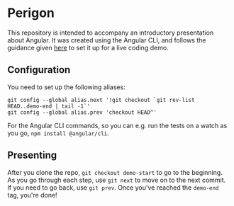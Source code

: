 # Perigon

This repository is intended to accompany an introductory presentation about
Angular. It was created using the Angular CLI, and follows the guidance given
[here][1] to set it up for a live coding demo.

## Configuration

You need to set up the following aliases:

```
git config --global alias.next '!git checkout `git rev-list HEAD..demo-end | tail -1`'
git config --global alias.prev 'checkout HEAD^'
```

For the Angular CLI commands, so you can e.g. run the tests on a watch as you
go, `npm install @angular/cli`.

## Presenting

After you clone the repo, `git checkout demo-start` to go to the beginning. As
you go through each step, use `git next` to move on to the next commit. If you
need to go back, use `git prev`. Once you've reached the `demo-end` tag, you're
done!

  [1]: https://blog.jayway.com/2015/03/30/using-git-commits-to-drive-a-live-coding-session/
